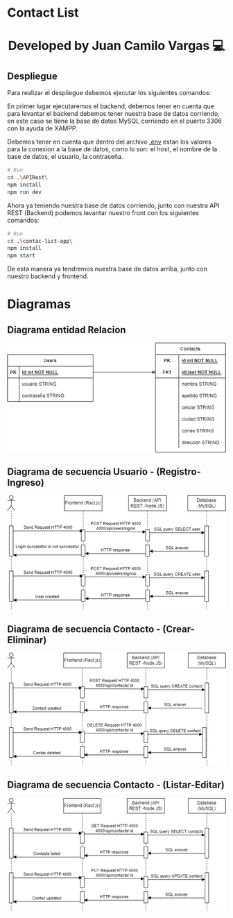 # Contact List
<h1 align="center">Developed by Juan Camilo Vargas 💻 </h1>

## Despliegue

Para realizar el despliegue debemos ejecutar los siguientes comandos:

En primer lugar ejecutaremos el backend, debemos tener en cuenta que para levantar el backend debemos tener nuestra base de datos corriendo, en este caso se tiene la base de datos MySQL corriendo en el puerto 3306 con la ayuda de XAMPP.

Debemos tener en cuenta que dentro del archivo [.env](./APIRest/.env) estan los valores para la conexion a la base de datos, como lo son: el host, el nombre de la base de datos, el usuario, la contraseña. 

``` bash
# Run
cd .\APIRest\
npm install
npm run dev
```
Ahora ya teniendo nuestra base de datos corriendo, junto con nuestra API REST (Backend) podemos levantar nuestro front con los siguientes comandos:

``` bash
# Run
cd .\contac-list-app\
npm install
npm start
```
De esta manera ya tendremos nuestra base de datos arriba, junto con nuestro backend y frontend.

# Diagramas

## Diagrama entidad Relacion
![Diagrama entidad Relacion](./Diagrams/EntityRelation.png "Diagrama entidad Relacion")

## Diagrama de secuencia Usuario - (Registro-Ingreso)
![Diagrama de secuencia Usuario - (Registro-Ingreso)](./Diagrams/SequenceUser.png "Diagrama de secuencia Usuario - (Registro-Ingreso")

## Diagrama de secuencia Contacto - (Crear-Eliminar)
![Diagrama de secuencia Contacto - (Crear-Eliminar)](./Diagrams/SequenceCreateDeleteContact.png "Diagrama de secuencia Contacto - Crear-Eliminar)")

## Diagrama de secuencia Contacto - (Listar-Editar)
![Diagrama de secuencia Contacto - (Listar-Editar)](./Diagrams/SequenceGetUpdateContac.png "Diagrama de secuencia Contacto - (Listar-Editar)")


